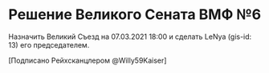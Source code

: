 # Решение Великого Сената ВМФ №6

Назначить Великий Съезд на 07.03.2021 18:00 и сделать LeNya (gis-id: 13) его председателем.

[Подписано Рейхсканцлером @Willy59Kaiser]
